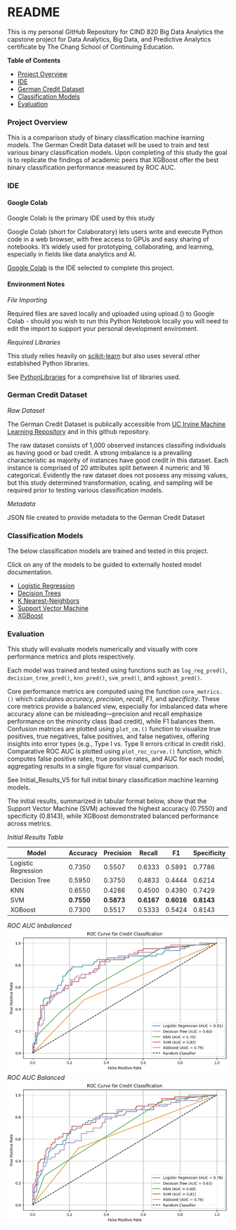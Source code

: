 # README 

This is my personal GitHub Repository for CIND 820 Big Data Analytics the capstone project for Data Analytics, Big Data, and Predictive Analytics certificate by The Chang School of Continuing Education.  

**Table of Contents** 

- [Project Overview](#project-overview)
- [IDE](#ide)
- [German Credit Dataset](#german-credit-dataset)
- [Classification Models](#classification-models)
- [Evaluation](#evaluation)

### Project Overview

This is a comparison study of binary classification machine learning models. The German Credit Data dataset will be used to train and test various binary classification models.  Upon completing of this study the goal  is to replicate the findings of academic peers that XGBoost offer the best binary classification performance measured by ROC AUC. 

### IDE

#### Google Colab

Google Colab is the primary IDE used by this study

Google Colab (short for Colaboratory) lets users write and execute Python code in a web browser, with free access to GPUs and easy sharing of notebooks. It’s widely used for prototyping, collaborating, and learning, especially in fields like data analytics and AI.

[Google Colab](https://colab.google/) is the IDE selected to complete this project.

#### Environment Notes

_File Importing_

Required files are saved locally and uploaded using upload.() to Google Colab - should you wish to run this Python Notebook locally you will need to edit the import to support your personal development enviroment. 

_Required Libraries_ 

This study relies heavily on [scikit-learn](https://scikit-learn.org/stable/) but also uses several other established Python libraries. 

See [PythonLibraries](PythonLibraries.ipynb) for a comprehsive list of libraries used. 


### German Credit Dataset 


_Raw Dataset_

The German Credit Dataset is publically accessible from [UC Irvine Machine Learning Repository](https://archive.ics.uci.edu/dataset/144/statlog+german+credit+data) and in this github repository. 

The raw dataset consists of 1,000 observed instances classifing individuals as having good or bad credit. A strong imbalance is a prevailing characteristic as majority of instances have good credit in this dataset. Each instance is comprised of 20 attributes split between 4 numeric and 16 categorical. Evidently the raw dataset does not possess any missing values, but this study determined transformation, scaling, and sampling will be required prior to testing various classification models.

_Metadata_

JSON file created to provide metadata to the German Credit Dataset

### Classification Models 

The below classification models are trained and tested in this project. 

Click on any of the models to be guided to externally hosted model documentation. 


- [Logistic Regression](https://scikit-learn.org/stable/modules/generated/sklearn.linear_model.LogisticRegression.html#sklearn.linear_model.LogisticRegression)
- [Decision Trees](https://scikit-learn.org/stable/modules/generated/sklearn.tree.DecisionTreeClassifier.html#sklearn.tree.DecisionTreeClassifier)
- [K Nearest-Neighbors](https://scikit-learn.org/stable/modules/generated/sklearn.neighbors.KNeighborsClassifier.html#sklearn.neighbors.KNeighborsClassifier)
- [Support Vector Machine](https://scikit-learn.org/stable/modules/generated/sklearn.svm.SVC.html#sklearn.svm.SVC)
- [XGBoost](https://xgboost.readthedocs.io/en/stable/python/python_intro.html)

### Evaluation

This study will evaluate models numerically and visually with core performance metrics and plots respectively. 

Each model was trained and tested using functions such as `log_reg_pred()`, `decision_tree_pred()`, `knn_pred()`, `svm_pred()`, and `xgboost_pred()`.

Core performance metrics are computed using the function `core_metrics.()` which calculates _accuracy_, _precision_, _recall_, _F1_, and _specificity_. These core metrics provide a balanced view, especially for imbalanced data where accuracy alone can be misleading—precision and recall emphasize performance on the minority class (bad credit), while F1 balances them. Confusion matrices are plotted using `plot_cm.()` function to visualize true positives, true negatives, false positives, and false negatives, offering insights into error types (e.g., Type I vs. Type II errors critical in credit risk). Comparative ROC AUC is plotted using `plot_roc_curve.()` function, which computes false positive rates, true positive rates, and AUC for each model, aggregating results in a single figure for visual comparison. 

See Initial_Results_V5 for full initial binary classification machine learning models. 

The initial results, summarized in tabular format below, show that the Support Vector Machine (SVM) achieved the highest accuracy (0.7550) and specificity (0.8143), while XGBoost demonstrated balanced performance across metrics.


_Initial Results Table_


| Model             | Accuracy | Precision | Recall | F1     | Specificity |
|-------------------|----------|-----------|--------|--------|-------------|
| Logistic Regression | 0.7350 | 0.5507 | 0.6333 | 0.5891 | 0.7786 |
| Decision Tree     | 0.5950 | 0.3750 | 0.4833 | 0.4444 | 0.6214 |
| KNN               | 0.6550 | 0.4286 | 0.4500 | 0.4390 | 0.7429 |
| SVM               | **0.7550** | **0.5873** | **0.6167** | **0.6016** | **0.8143** |
| XGBoost           | 0.7300 | 0.5517 | 0.5333 | 0.5424 | 0.8143 |

_ROC AUC Imbalanced_ 
![](image-1.png)
_ROC AUC Balanced_
![](image.png)